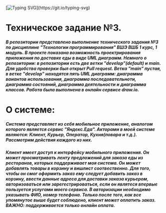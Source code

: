 [![Typing SVG](https://readme-typing-svg.herokuapp.com?color=%2336BCF7&lines=Welcome+to+my+repo+!)](https://git.io/typing-svg)

#                                                                           Техническое задание №3.

#####   В репозитории представлено выполнение технического задания №3 по дисциплине "Технологии программирования" ВШЭ ВШБ 1 курс, 1 модуль. В проекте показана возможность проектрирования приложения по доставке еды в виде UML диаграмм. Немного о репозитории: в репозитории есть две ветки "develop"(default) и main. Для удобства проверки был открыт Pull request. Ветка "main" пустая, в ветке "develop" находятся пять UML диаграмм: диаграмма ваиантов использования, диаграмма последовательноти, диаграмма состояний, диаграмма деятельности и диаграмма классов. Работа была выполнена в онлайн сервисе draw.io. 

# О системе:

#####   Система представляет из себя мобильное приложение, аналогом которого является сервис "Яндекс.Еда". Акторами в моей системе являются: Клиент, Курьер, Оператор, Кухня(повара и т.д.). Рассмотрим действия каждого из них.
##### Клиент имеет доступ к интерфейсу мобильного приложения. Он может просматривать ленту предложений для заказа еды из ресторанов, которых поддерживает моя система. Он может добавлять товары в корзину и вишлист соотвественно. Для того, чтобы он смог оформить заказ ему следует добавить заказ в корзину, ввести данные адреса для доставки заказа курьером, авторизоваться или зарегестрироваться, если он являтеся впервые пользуется услугами моего сервиса. В авторизации необходимо указывать ФИО, номер телефона. Только после того, как все упомянутое выше будет соблюдено, клиент может оплатить заказ. ВАЖНО: поддерживается только онлайн оплата.



